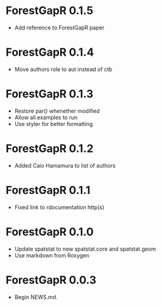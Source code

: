 <!-- NEWS.md is maintained by https://cynkra.github.io/fledge, do not edit -->

# ForestGapR 0.1.5

* Add reference to ForestGapR paper


# ForestGapR 0.1.4

* Move authors role to aut instead of ctb


# ForestGapR 0.1.3

* Restore par() whenether modified
* Allow all examples to run
* Use styler for better formatting


# ForestGapR 0.1.2

* Added Caio Hamamura to list of authors


# ForestGapR 0.1.1

* Fixed link to rdocumentation http(s)


# ForestGapR 0.1.0

* Update spatstat to new spatstat.core and spatstat.geom
* Use markdown from Roxygen


# ForestGapR 0.0.3
 - Begin NEWS.md.
